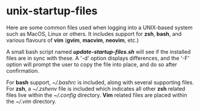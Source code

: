 # unix-startup-files
Here are some common files used when logging into a UNIX-based system such as MacOS, Linux or others.  It includes support for **zsh**, **bash**, and various flavours of **vim** (**gvim**, **macvim**, **neovim**, etc.)

A small bash script named ***update-startup-files.sh*** will see if the installed files are in sync with these.  A '-d' option displays differences, and the '-F' option will prompt the user to copy the file into place, and do so after confirmation.

For **bash** support, *~/.bashrc* is included, along with several supporting files.  For **zsh**, a *~/.zshenv* file is included which indicates all other **zsh** related files live within the *~/.config* directory.  **Vim** related files are placed within the *~/.vim* directory.
